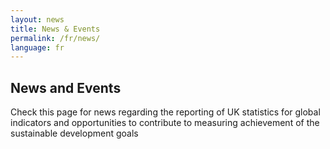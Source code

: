 ```yaml
---
layout: news
title: News & Events
permalink: /fr/news/
language: fr
---
```


## News and Events
Check this page for news regarding the reporting of UK statistics for global indicators and opportunities to contribute to measuring achievement of the sustainable development goals
